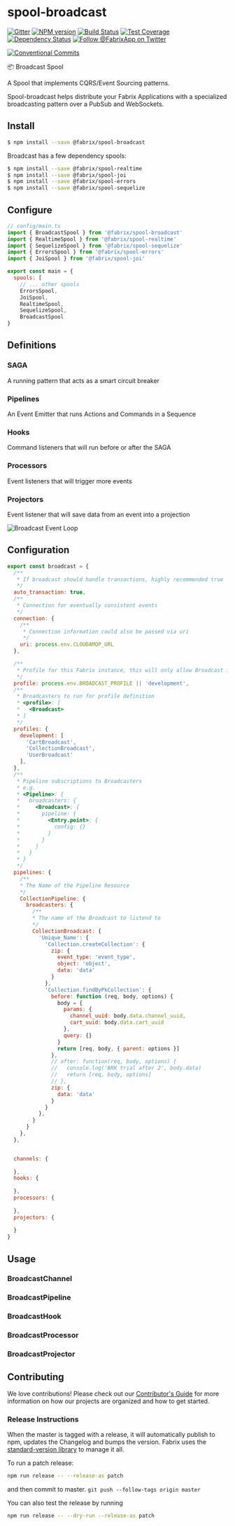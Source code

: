 # spool-broadcast

[![Gitter][gitter-image]][gitter-url]
[![NPM version][npm-image]][npm-url]
[![Build Status][ci-image]][ci-url]
[![Test Coverage][coverage-image]][coverage-url]
[![Dependency Status][daviddm-image]][daviddm-url]
[![Follow @FabrixApp on Twitter][twitter-image]][twitter-url]

[![Conventional Commits](https://img.shields.io/badge/Conventional%20Commits-1.0.0-yellow.svg)](https://conventionalcommits.org)

:package: Broadcast Spool

A Spool that implements CQRS/Event Sourcing patterns.

Spool-broadcast helps distribute your Fabrix Applications with a specialized broadcasting pattern over a PubSub and WebSockets.

## Install
```sh
$ npm install --save @fabrix/spool-broadcast
```

Broadcast has a few dependency spools:

```sh
$ npm install --save @fabrix/spool-realtime
$ npm install --save @fabrix/spool-joi
$ npm install --save @fabrix/spool-errors
$ npm install --save @fabrix/spool-sequelize
```

## Configure

```js
// config/main.ts
import { BroadcastSpool } from '@fabrix/spool-broadcast'
import { RealtimeSpool } from '@fabrix/spool-realtime'
import { SequelizeSpool } from '@fabrix/spool-sequelize'
import { ErrorsSpool } from '@fabrix/spool-errors'
import { JoiSpool } from '@fabrix/spool-joi'

export const main = {
  spools: [
    // ... other spools
    ErrorsSpool,
    JoiSpool,
    RealtimeSpool,
    SequelizeSpool,
    BroadcastSpool
}
```
## Definitions
### SAGA
A running pattern that acts as a smart circuit breaker

### Pipelines
An Event Emitter that runs Actions and Commands in a Sequence

### Hooks
Command listeners that will run before or after the SAGA

### Processors
Event listeners that will trigger more events

### Projectors
Event listener that will save data from an event into a projection

![Broadcast Event Loop](https://github.com/fabrix-app/spool-broadcast/blob/master/images/spool-broadcast-event-loop.png)


## Configuration
```js
export const broadcast = {
  /**
   * If broadcast should handle transactions, highly recommended true
   */
  auto_transaction: true,
  /**
   * Connection for eventually consistent events
   */
  connection: {
    /**
     * Connection information could also be passed via uri
     */
    uri: process.env.CLOUDAMQP_URL
  },

  /**
   * Profile for this Fabrix instance, this will only allow Broadcast in this profile to run.
   */
  profile: process.env.BROADCAST_PROFILE || 'development',
  /**
   * Broadcasters to run for profile definition
   * <profile>: [
   *   <Broadcast>
   * ]
   */
  profiles: {
    development: [
      'CartBroadcast',
      'CollectionBroadcast',
      'UserBroadcast'
    ],
  },
  /**
   * Pipeline subscriptions to Broadcasters
   * e.g.
   * <Pipeline>: {
   *   broadcasters: {
   *     <Broadcast>: {
   *       pipeline: {
   *         <Entry.point>: {
   *           config: {}
   *         }
   *       }
   *     }
   *   }
   * }
   */
  pipelines: {
    /**
    * The Name of the Pipeline Resource 
    */
    CollectionPipeline: {
      broadcasters: {
        /**
        * The name of the Broadcast to listend to 
        */
        CollectionBroadcast: {
          'Unique_Name': {
            'Collection.createCollection': {
              zip: {
                event_type: 'event_type',
                object: 'object',
                data: 'data'
              }
            },
            'Collection.findByPkCollection': {
              before: function (req, body, options) {
                body = {
                  params: {
                    channel_uuid: body.data.channel_uuid,
                    cart_uuid: body.data.cart_uuid
                  },
                  query: {}
                }
                return [req, body, { parent: options }]
              },
              // after: function(req, body, options) {
              //   console.log('BRK trial after 2', body.data)
              //   return [req, body, options]
              // },
              zip: {
                data: 'data'
              }
            }
          },
        }
      }
    },
  },


  channels: {
      
  },
  hooks: {
      
  },
  processors: {
        
  },
  projectors: {
        
  }
}
```


## Usage
### BroadcastChannel

### BroadcastPipeline

### BroadcastHook

### BroadcastProcessor

### BroadcastProjector




## Contributing
We love contributions! Please check out our [Contributor's Guide](https://github.com/fabrix-app/fabrix/blob/master/CONTRIBUTING.md) for more
information on how our projects are organized and how to get started.

### Release Instructions
When the master is tagged with a release, it will automatically publish to npm, updates the Changelog and bumps the version. Fabrix uses the [standard-version library](https://www.npmjs.com/package/standard-version) to manage it all.

To run a patch release: 
```bash
npm run release -- --release-as patch
``` 
and then commit to master. `git push --follow-tags origin master`

You can also test the release by running
```bash
npm run release -- --dry-run --release-as patch
``` 


[npm-image]: https://img.shields.io/npm/v/@fabrix/spool-broadcast.svg?style=flat-square
[npm-url]: https://npmjs.org/package/@fabrix/spool-broadcast
[ci-image]: https://img.shields.io/circleci/project/github/fabrix-app/spool-broadcast/master.svg
[ci-url]: https://circleci.com/gh/fabrix-app/spool-broadcast/tree/master
[daviddm-image]: http://img.shields.io/david/fabrix-app/spool-broadcast.svg?style=flat-square
[daviddm-url]: https://david-dm.org/fabrix-app/spool-broadcast
[gitter-image]: http://img.shields.io/badge/+%20GITTER-JOIN%20CHAT%20%E2%86%92-1DCE73.svg?style=flat-square
[gitter-url]: https://gitter.im/fabrix-app/fabrix
[twitter-image]: https://img.shields.io/twitter/follow/FabrixApp.svg?style=social
[twitter-url]: https://twitter.com/FabrixApp
[coverage-image]: https://img.shields.io/codeclimate/coverage/github/fabrix-app/spool-broadcast.svg?style=flat-square
[coverage-url]: https://codeclimate.com/github/fabrix-app/spool-broadcast/coverage

